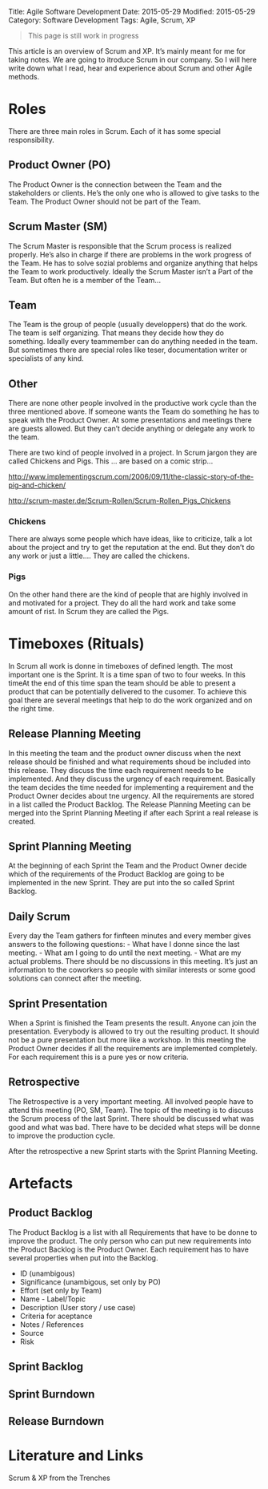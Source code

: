 Title: Agile Software Development
Date: 2015-05-29
Modified: 2015-05-29
Category: Software Development
Tags: Agile, Scrum, XP


> This page is still work in progress


This article is an overview of Scrum and XP. It’s mainly meant for me for
taking notes. We are going to itroduce Scrum in our company. So I will
here write down what I read, hear and experience about Scrum and other
Agile methods.

Roles
=====

There are three main roles in Scrum. Each of it has some special
responsibility.

Product Owner (PO)
------------------

The Product Owner is the connection between the Team and the
stakeholders or clients. He’s the only one who is allowed to give tasks
to the Team. The Product Owner should not be part of the Team.

Scrum Master (SM)
-----------------

The Scrum Master is responsible that the Scrum process is realized
properly. He’s also in charge if there are problems in the work progress
of the Team. He has to solve sozial problems and organize anything that
helps the Team to work productively. Ideally the Scrum Master isn’t a
Part of the Team. But often he is a member of the Team...

Team
----

The Team is the group of people (usually developpers) that do the work.
The team is self organizing. That means they decide how they do
something. Ideally every teammember can do anything needed in the team.
But sometimes there are special roles like teser, documentation writer
or specialists of any kind.

Other
-----

There are none other people involved in the productive work cycle than
the three mentioned above. If someone wants the Team do something he has
to speak with the Product Owner. At some presentations and meetings
there are guests allowed. But they can’t decide anything or delegate any
work to the team.

There are two kind of people involved in a project. In Scrum jargon they
are called Chickens and Pigs. This ... are based on a comic strip...

<http://www.implementingscrum.com/2006/09/11/the-classic-story-of-the-pig-and-chicken/>

<http://scrum-master.de/Scrum-Rollen/Scrum-Rollen_Pigs_Chickens>

### Chickens

There are always some people which have ideas, like to criticize, talk a
lot about the project and try to get the reputation at the end. But they
don’t do any work or just a little.... They are called the chickens.

### Pigs

On the other hand there are the kind of people that are highly involved
in and motivated for a project. They do all the hard work and take some
amount of rist. In Scrum they are called the Pigs.

Timeboxes (Rituals)
===================

In Scrum all work is donne in timeboxes of defined length. The most
important one is the Sprint. It is a time span of two to four weeks. In
this timeAt the end of this time span the team should be able to present
a product that can be potentially delivered to the cusomer. To achieve
this goal there are several meetings that help to do the work organized
and on the right time.

Release Planning Meeting
------------------------

In this meeting the team and the product owner discuss when the next
release should be finished and what requirements shoud be included into
this release. They discuss the time each requirement needs to be
implemented. And they discuss the urgency of each requirement. Basically
the team decides the time needed for implementing a requirement and the
Product Owner decides about tne urgency. All the requirements are stored
in a list called the Product Backlog. The Release Planning Meeting can
be merged into the Sprint Planning Meeting if after each Sprint a real
release is created.

Sprint Planning Meeting
-----------------------

At the beginning of each Sprint the Team and the Product Owner decide
which of the requirements of the Product Backlog are going to be
implemented in the new Sprint. They are put into the so called Sprint
Backlog.

Daily Scrum
-----------

Every day the Team gathers for finfteen minutes and every member gives
answers to the following questions: - What have I donne since the last
meeting. - What am I going to do until the next meeting. - What are my
actual problems. There should be no discussions in this meeting. It’s
just an information to the coworkers so people with similar interests or
some good solutions can connect after the meeting.

Sprint Presentation
-------------------

When a Sprint is finished the Team presents the result. Anyone can join
the presentation. Everybody is allowed to try out the resulting product.
It should not be a pure presentation but more like a workshop. In this
meeting the Product Owner decides if all the requirements are
implemented completely. For each requirement this is a pure yes or now
criteria.

Retrospective
-------------

The Retrospective is a very important meeting. All involved people have
to attend this meeting (PO, SM, Team). The topic of the meeting is to
discuss the Scrum process of the last Sprint. There should be discussed
what was good and what was bad. There have to be decided what steps will
be donne to improve the production cycle.

After the retrospective a new Sprint starts with the Sprint Planning
Meeting.

Artefacts
=========

Product Backlog
---------------

The Product Backlog is a list with all Requirements that have to be
donne to improve the product. The only person who can put new
requirements into the Product Backlog is the Product Owner. Each
requirement has to have several properties when put into the Backlog.

- ID (unambigous)
- Significance (unambigous, set only by PO)
- Effort (set only by Team)
- Name - Label/Topic
- Description (User story / use case)
- Criteria for aceptance
- Notes / References
- Source
- Risk

Sprint Backlog
--------------

Sprint Burndown
---------------

Release Burndown
----------------

Literature and Links
====================

Scrum & XP from the Trenches

